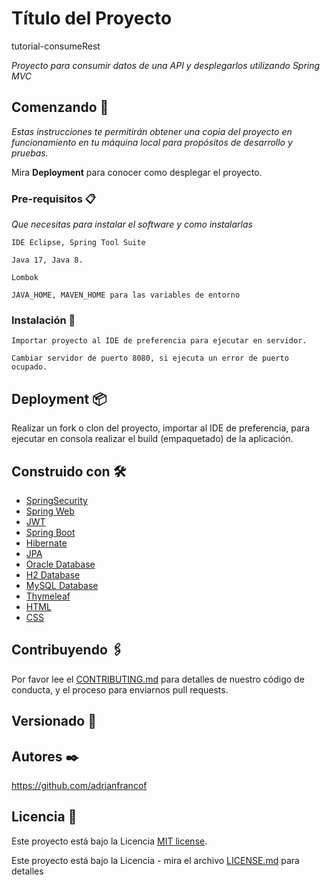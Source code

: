 # Título del Proyecto

tutorial-consumeRest

_Proyecto para consumir datos de una API y desplegarlos utilizando Spring MVC_

## Comenzando 🚀

_Estas instrucciones te permitirán obtener una copia del proyecto en funcionamiento en tu máquina local para propósitos de desarrollo y pruebas._

Mira **Deployment** para conocer como desplegar el proyecto.


### Pre-requisitos 📋

_Que necesitas para instalar el software y como instalarlas_

```
IDE Eclipse, Spring Tool Suite
```
```
Java 17, Java 8.
```
```
Lombok
```
```
JAVA_HOME, MAVEN_HOME para las variables de entorno
```
### Instalación 🔧

```
Importar proyecto al IDE de preferencia para ejecutar en servidor.
```
```
Cambiar servidor de puerto 8080, si ejecuta un error de puerto ocupado.
```

## Deployment 📦

Realizar un fork o clon del proyecto, importar al IDE de preferencia, para ejecutar en consola realizar el build (empaquetado) de la aplicación.

## Construido con 🛠️

* [SpringSecurity]()
* [Spring Web]()
* [JWT]()
* [Spring Boot]()
* [Hibernate]()
* [JPA]()
* [Oracle Database]()
* [H2 Database]()
* [MySQL Database]()
* [Thymeleaf]()
* [HTML]()
* [CSS]()

## Contribuyendo 🖇️

Por favor lee el [CONTRIBUTING.md](https://github.com/adrianfrancof/tutorial-consumeRest.git) para detalles de nuestro código de conducta, y el proceso para enviarnos pull requests.

## Versionado 📌

## Autores ✒️

https://github.com/adrianfrancof

## Licencia 📄

Este proyecto está bajo la Licencia [MIT license](https://choosealicense.com/licenses/mit/).

Este proyecto está bajo la Licencia - mira el archivo [LICENSE.md](LICENSE.md) para detalles
